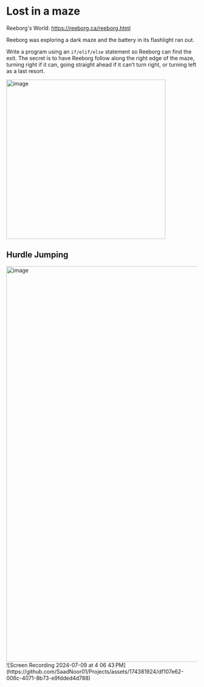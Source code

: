 # Lost in a maze

Reeborg's World: https://reeborg.ca/reeborg.html

Reeborg was exploring a dark maze and the battery in its flashlight ran out.

Write a program using an `if/elif/else` statement so Reeborg can find the exit. The secret is to have Reeborg follow along the right edge of the maze, turning right if it can, going straight ahead if it can’t turn right, or turning left as a last resort.

<img width="419" alt="image" src="https://github.com/SaadNoor01/Projects/assets/174381924/b671f86c-5145-442c-95c1-8ff1ef9820f8">


## Hurdle Jumping

<img width="1040" alt="image" src="https://github.com/SaadNoor01/Projects/assets/174381924/ebdea801-abf1-4e7b-9b0b-932563061cf8">
![Screen Recording 2024-07-09 at 4 06 43 PM](https://github.com/SaadNoor01/Projects/assets/174381924/df107e62-006c-4071-8b73-e9fdded4d788)





